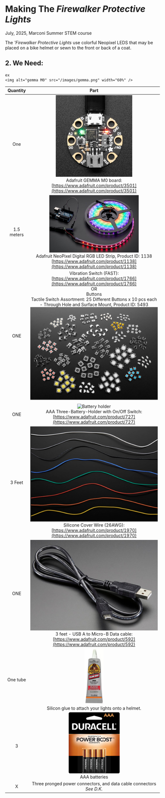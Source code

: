 # Making The *Firewalker Protective Lights*

July, 2025, Marconi Summer STEM course

The *'Firewalker Protective Lights* use colorful Neopixel LEDS that may be placed on a bike helmet or sewn to the front or back of a coat.

## 2. We Need:

```
ex
<img alt="gemma M0" src="/images/gemma.png" width="60%" /> 
```
  
| Quantity | Part |
| :-: | :-: |
| One | <img alt="gemma M0" src="/images/gemma.png" width="60%" /> <br>Adafruit GEMMA M0 board:<br>[https://www.adafruit.com/product/3501](https://www.adafruit.com/product/3501) |
| 1.5 meters | <img alt="gemma M0" src="/images/neopixel.png" width="70%" /> <br> Adafruit NeoPixel Digital RGB LED Strip, Product ID: 1138 <br>[https://www.adafruit.com/product/1138](https://www.adafruit.com/product/1138) |  
| ONE | Vibration Switch (FAST):<br>[https://www.adafruit.com/product/1766](https://www.adafruit.com/product/1766)<br>OR<br>Buttons<br>Tactile Switch Assortment: 25 Different Buttons x 10 pcs each - Through Hole and Surface Mount, Product ID: 5493<br>![buttons](/images/buttons.png)
[]()|  
| ONE | <img alt="Battery holder" src="/images/batterypack" width="60%"/><br>AAA Three-Battery-Holder with On/Off Switch:<br>[https://www.adafruit.com/product/727](https://www.adafruit.com/product/727)|  
| 3 Feet | ![Silicone Covered Wire](/images/wires.png)Silicone Cover Wire (26AWG):<br>[https://www.adafruit.com/product/1970](https://www.adafruit.com/product/1970)|  
| ONE | ![USB A to Micro-B data cable](/images/usb.png)<br>3 feet - USB A to Micro-B Data cable:<br>[https://www.adafruit.com/product/592](https://www.adafruit.com/product/592)|  
| One tube | <img alt="Glue" src="/images/glue.png" width="15%" /><br>Silicon glue to attach your lights onto a helmet.
| 3 | <img alt="batteries" src="/images/batteries.png" width="40%" /><br>AAA batteries| 
| X | Three pronged power connectors, and data cable connectors<br>*See D.K.* |  

